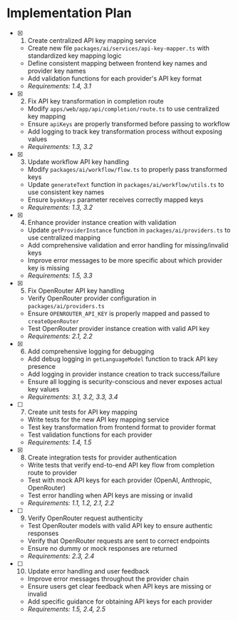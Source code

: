 # Implementation Plan

- [x]   1. Create centralized API key mapping service
    - Create new file `packages/ai/services/api-key-mapper.ts` with standardized key mapping logic
    - Define consistent mapping between frontend key names and provider key names
    - Add validation functions for each provider's API key format
    - _Requirements: 1.4, 3.1_

- [x]   2. Fix API key transformation in completion route
    - Modify `apps/web/app/api/completion/route.ts` to use centralized key mapping
    - Ensure `apiKeys` are properly transformed before passing to workflow
    - Add logging to track key transformation process without exposing values
    - _Requirements: 1.3, 3.2_

- [x]   3. Update workflow API key handling
    - Modify `packages/ai/workflow/flow.ts` to properly pass transformed keys
    - Update `generateText` function in `packages/ai/workflow/utils.ts` to use consistent key names
    - Ensure `byokKeys` parameter receives correctly mapped keys
    - _Requirements: 1.3, 3.2_

- [x]   4. Enhance provider instance creation with validation
    - Update `getProviderInstance` function in `packages/ai/providers.ts` to use centralized mapping
    - Add comprehensive validation and error handling for missing/invalid keys
    - Improve error messages to be more specific about which provider key is missing
    - _Requirements: 1.5, 3.3_

- [x]   5. Fix OpenRouter API key handling
    - Verify OpenRouter provider configuration in `packages/ai/providers.ts`
    - Ensure `OPENROUTER_API_KEY` is properly mapped and passed to `createOpenRouter`
    - Test OpenRouter provider instance creation with valid API key
    - _Requirements: 2.1, 2.2_

- [x]   6. Add comprehensive logging for debugging
    - Add debug logging in `getLanguageModel` function to track API key presence
    - Add logging in provider instance creation to track success/failure
    - Ensure all logging is security-conscious and never exposes actual key values
    - _Requirements: 3.1, 3.2, 3.3, 3.4_

- [ ]   7. Create unit tests for API key mapping
    - Write tests for the new API key mapping service
    - Test key transformation from frontend format to provider format
    - Test validation functions for each provider
    - _Requirements: 1.4, 1.5_

- [x]   8. Create integration tests for provider authentication
    - Write tests that verify end-to-end API key flow from completion route to provider
    - Test with mock API keys for each provider (OpenAI, Anthropic, OpenRouter)
    - Test error handling when API keys are missing or invalid
    - _Requirements: 1.1, 1.2, 2.1, 2.2_

- [ ]   9. Verify OpenRouter request authenticity
    - Test OpenRouter models with valid API key to ensure authentic responses
    - Verify that OpenRouter requests are sent to correct endpoints
    - Ensure no dummy or mock responses are returned
    - _Requirements: 2.3, 2.4_

- [ ]   10. Update error handling and user feedback
    - Improve error messages throughout the provider chain
    - Ensure users get clear feedback when API keys are missing or invalid
    - Add specific guidance for obtaining API keys for each provider
    - _Requirements: 1.5, 2.4, 2.5_
